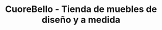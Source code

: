 ---
title: "CuoreBello - Tienda de muebles de diseño y a medida"
url: /consuegra/cuorebello-tienda-de-muebles-de-diseno-y-a-medida/
shop: catálogo
---